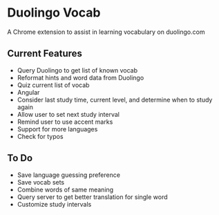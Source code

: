 Duolingo Vocab
=============

A Chrome extension to assist in learning vocabulary on duolingo.com

## Current Features
+ Query Duolingo to get list of known vocab
+ Reformat hints and word data from Duolingo
+ Quiz current list of vocab
+ Angular
+ Consider last study time, current level, and determine when to study again
+ Allow user to set next study interval
+ Remind user to use accent marks
+ Support for more languages
+ Check for typos

## To Do ##
+ Save language guessing preference
+ Save vocab sets
+ Combine words of same meaning
+ Query server to get better translation for single word
+ Customize study intervals